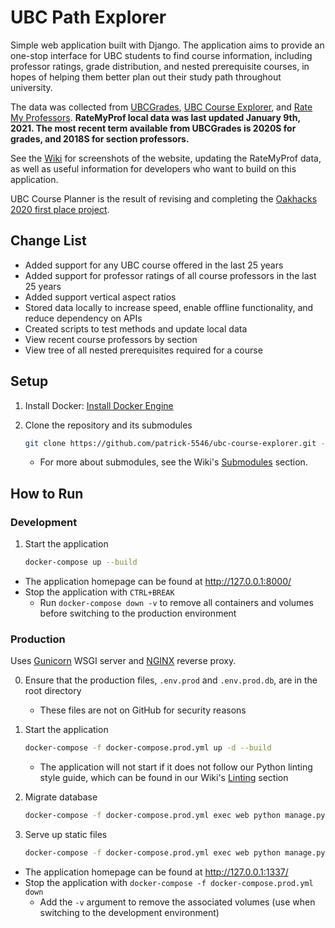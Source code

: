 # UBC Path Explorer

Simple web application built with Django. The application aims to provide an one-stop interface for UBC students to find course information, including professor ratings, grade distribution, and nested prerequisite courses, in hopes of helping them better plan out their study path throughout university.

The data was collected from [UBCGrades](https://ubcgrades.com/), [UBC Course Explorer](https://ubcexplorer.io/), and [Rate My Professors](https://www.ratemyprofessors.com/campusRatings.jsp?sid=1413). **RateMyProf local data was last updated January 9th, 2021. The most recent term available from UBCGrades is 2020S for grades, and 2018S for section professors.**

See the [Wiki](https://github.com/patrick-5546/ubc-course-explorer/wiki) for screenshots of the website, updating the RateMyProf data, as well as useful information for developers who want to build on this application.

UBC Course Planner is the result of revising and completing the [Oakhacks 2020 first place project](https://github.com/ad2969/university-path-explorer).

## Change List

- Added support for any UBC course offered in the last 25 years
- Added support for professor ratings of all course professors in the last 25 years
- Added support vertical aspect ratios
- Stored data locally to increase speed, enable offline functionality, and reduce dependency on APIs
- Created scripts to test methods and update local data
- View recent course professors by section
- View tree of all nested prerequisites required for a course

## Setup

1. Install Docker: [Install Docker Engine](https://docs.docker.com/engine/install/)

2. Clone the repository and its submodules

    ```sh
    git clone https://github.com/patrick-5546/ubc-course-explorer.git --recurse-submodules
    ```

    - For more about submodules, see the Wiki's [Submodules](https://github.com/patrick-5546/ubc-course-explorer/wiki/For-Developers#submodules) section.

## How to Run

### Development

1. Start the application

    ```sh
    docker-compose up --build
    ```

- The application homepage can be found at http://127.0.0.1:8000/
- Stop the application with `CTRL+BREAK`
  - Run `docker-compose down -v` to remove all containers and volumes before switching to the production environment

### Production

Uses [Gunicorn](https://gunicorn.org/) WSGI server and [NGINX](https://www.nginx.com/) reverse proxy.

0. Ensure that the production files, `.env.prod` and `.env.prod.db`, are in the root directory

    - These files are not on GitHub for security reasons

1. Start the application

    ```sh
    docker-compose -f docker-compose.prod.yml up -d --build
    ```

    - The application will not start if it does not follow our Python linting style guide, which can be found in our Wiki's [Linting](https://github.com/patrick-5546/ubc-course-explorer/wiki/For-Developers#linting) section

2. Migrate database

    ```sh
    docker-compose -f docker-compose.prod.yml exec web python manage.py migrate --noinput
    ```

3. Serve up static files

    ```sh
    docker-compose -f docker-compose.prod.yml exec web python manage.py collectstatic --no-input --clear
    ```

- The application homepage can be found at http://127.0.0.1:1337/
- Stop the application with `docker-compose -f docker-compose.prod.yml down`
  - Add the `-v` argument to remove the associated volumes (use when switching to the development environment)
